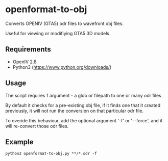 # openformat-to-obj
Converts OPENIV (GTA5) odr files to wavefront obj files.

Useful for viewing or modifiying GTA5 3D models.

Requirements
--------------
- OpenIV 2.8
- Python3 (https://www.python.org/downloads/)

Usage
--------------
The script requires 1 argument - a glob or filepath to one or many odr files

By default it checks for a pre-existing obj file, if it finds one that it created previously, it will not run the conversion on that particular odr file.

To overide this behaviour, add the optional argument '-f' or  '--force', and it will re-convert those odr files.

Example
--------------
    python3 openformat-to-obj.py **/*.odr -f
